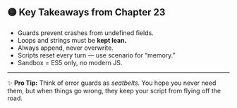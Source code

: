 ## 🟡 Key Takeaways from Chapter 23

* Guards prevent crashes from undefined fields.
* Loops and strings must be **kept lean.**
* Always append, never overwrite.
* Scripts reset every turn — use scenario for “memory.”
* Sandbox = ES5 only, no modern JS.

---

✨ **Pro Tip:** Think of error guards as *seatbelts.* You hope you never need them, but when things go wrong, they keep your script from flying off the road.
